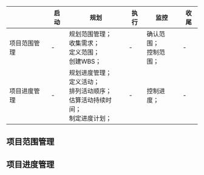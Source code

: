|              | 启动 | 规划                                                         | 执行 | 监控                       | 收尾 |
| ------------ | ---- | ------------------------------------------------------------ | ---- | -------------------------- | ---- |
| 项目范围管理 | -    | 规划范围管理；<br />收集需求；<br />定义范围；<br />创建WBS； | -    | 确认范围；<br />控制范围； | -    |
| 项目进度管理 | -    | 规划进度管理；<br />定义活动；<br />排列活动顺序；<br />估算活动持续时间；<br />制定进度计划； | -    | 控制进度；                 | -    |



## 项目范围管理



## 项目进度管理